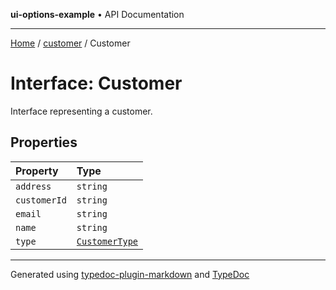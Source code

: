 **ui-options-example** • API Documentation

***

[Home](../../README.md) / [customer](../README.md) / Customer

# Interface: Customer

Interface representing a customer.

## Properties

| Property | Type |
| :------ | :------ |
| `address` | `string` |
| `customerId` | `string` |
| `email` | `string` |
| `name` | `string` |
| `type` | [`CustomerType`](../enumerations/CustomerType.md) |

***

Generated using [typedoc-plugin-markdown](https://www.npmjs.com/package/typedoc-plugin-markdown) and [TypeDoc](https://typedoc.org/)
